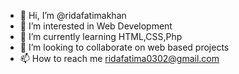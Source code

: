 - 👋 Hi, I’m @ridafatimakhan
- 👀 I’m interested in Web Development  
- 🌱 I’m currently learning HTML,CSS,Php
- 💞️ I’m looking to collaborate on web based projects
- 📫 How to reach me ridafatima0302@gmail.com

<!---
ridafatimakhan/ridafatimakhan is a ✨ special ✨ repository because its `README.md` (this file) appears on your GitHub profile.
You can click the Preview link to take a look at your changes.
--->

